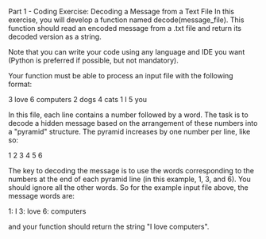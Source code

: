 Part 1 - Coding Exercise: Decoding a Message from a Text File
In this exercise, you will develop a function named decode(message_file). This function should read an encoded message from a .txt file and return its decoded version as a string.

Note that you can write your code using any language and IDE you want (Python is preferred if possible, but not mandatory).

Your function must be able to process an input file with the following format:

3 love
6 computers
2 dogs
4 cats
1 I
5 you

In this file, each line contains a number followed by a word. The task is to decode a hidden message based on the arrangement of these numbers into a "pyramid" structure. The pyramid increases by one number per line, like so:

1
2 3
4 5 6

The key to decoding the message is to use the words corresponding to the numbers at the end of each pyramid line (in this example, 1, 3, and 6). You should ignore all the other words. So for the example input file above, the message words are:

1: I
3: love
6: computers

and your function should return the string "I love computers".
